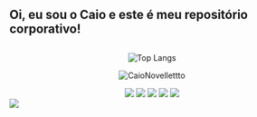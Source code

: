 <!--
**Kionovelletto/kionovelletto** is a ✨ _special_ ✨ repository because its `README.md` (this file) appears on your GitHub profile.

Here are some ideas to get you started:

- 🔭 I’m currently working on ...
- 🌱 I’m currently learning ...
- 👯 I’m looking to collaborate on ...
- 🤔 I’m looking for help with ...
- 💬 Ask me about ...
- 📫 How to reach me: ...
- 😄 Pronouns: ...
- ⚡ Fun fact: ...
-->
## Oi, eu sou o Caio e este é meu repositório corporativo!
<div align="center">
   
  ##

  ![Top Langs](https://github-readme-stats.vercel.app/api/top-langs/?username=CaioNovelletto&layout=compact&langs_count=16&theme=tokyonight)  

</div>
  <p align="center"> <img src="https://github-readme-stats.vercel.app/api?username=CaioNovelletto&theme=blue-green" alt="CaioNovellettto" /> </p>
  
<div align="center">
 <a href="mailto:caio.novelletto@vhlsistemas.com.br" target="_blank"><img src="https://img.shields.io/badge/Gmail-D14836?style=for-the-badge&logo=gmail&logoColor=white target="_blank"></a>
 <a href="mailto:caio.novelletto@vhlsistemas.com.br" target="_blank"><img src="https://img.shields.io/badge/Linux-FCC624?style=for-the-badge&logo=linux&logoColor=black target="_blank"></a>
 <a href="mailto:caio.novelletto@vhlsistemas.com.br" target="_blank"><img src="https://img.shields.io/badge/Shell_Script-121011?style=for-the-badge&logo=gnu-bash&logoColor=white target="_blank"></a>
 <a href="mailto:caio.novelletto@vhlsistemas.com.br" target="_blank"><img src="https://img.shields.io/badge/PostgreSQL-316192?style=for-the-badge&logo=postgresql&logoColor=white target="_blank"></a>
 <a href="mailto:caio.novelletto@vhlsistemas.com.br" target="_blank"><img src="https://img.shields.io/badge/MySQL-005C84?style=for-the-badge&logo=mysql&logoColor=white target="_blank"></a>  
</div>

<a href="https://github.com/CaioNovelletto" align="left">
  <img src="https://github-profile-trophy.vercel.app/?username=CaioNovelletto&theme=tokyonight&column=8&margin-h=15" />
</a>
